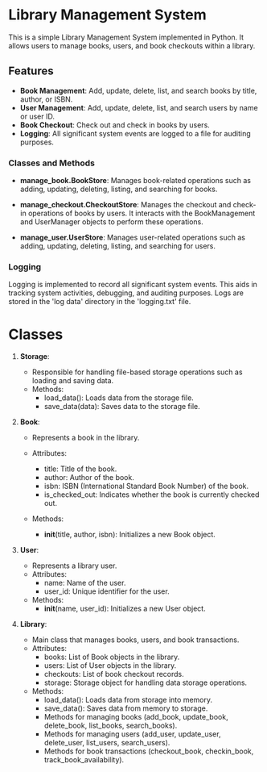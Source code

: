 # Library Management System

This is a simple Library Management System implemented in Python. It allows users to manage books, users, and book checkouts within a library.

## Features

- **Book Management**: Add, update, delete, list, and search books by title, author, or ISBN.
- **User Management**: Add, update, delete, list, and search users by name or user ID.
- **Book Checkout**: Check out and check in books by users.
- **Logging**: All significant system events are logged to a file for auditing purposes.

### Classes and Methods

- **manage_book.BookStore**: Manages book-related operations such as adding, updating, deleting, listing, and searching for books.

- **manage_checkout.CheckoutStore**: Manages the checkout and check-in operations of books by users. It interacts with the BookManagement and UserManager objects to perform these operations.

- **manage_user.UserStore**: Manages user-related operations such as adding, updating, deleting, listing, and searching for users.

### Logging

Logging is implemented to record all significant system events. This aids in tracking system activities, debugging, and auditing purposes. Logs are stored in the 'log data' directory in the 'logging.txt' file.

# Classes
1. **Storage**: 
    * Responsible for handling file-based storage operations such as loading and saving data.
    * Methods:
        - load_data(): Loads data from the storage file.
        - save_data(data): Saves data to the storage file.

2. **Book**: 
    * Represents a book in the library.
    * Attributes:
        - title: Title of the book.
        - author: Author of the book.
        - isbn: ISBN (International Standard Book Number) of the book.
        - is_checked_out: Indicates whether the book is currently checked out.

    * Methods:
        - __init__(title, author, isbn): Initializes a new Book object.

3. **User**:
    * Represents a library user.
    * Attributes:
        - name: Name of the user.
        - user_id: Unique identifier for the user.
    * Methods:
        - __init__(name, user_id): Initializes a new User object.

4. **Library**:
    * Main class that manages books, users, and book transactions.
    * Attributes:
        - books: List of Book objects in the library.
        - users: List of User objects in the library.
        - checkouts: List of book checkout records.
        - storage: Storage object for handling data storage operations.
    * Methods:
        - load_data(): Loads data from storage into memory.
        - save_data(): Saves data from memory to storage.
        - Methods for managing books (add_book, update_book, delete_book, list_books, search_books).
        - Methods for managing users (add_user, update_user, delete_user, list_users, search_users).
        - Methods for book transactions (checkout_book, checkin_book, track_book_availability).
